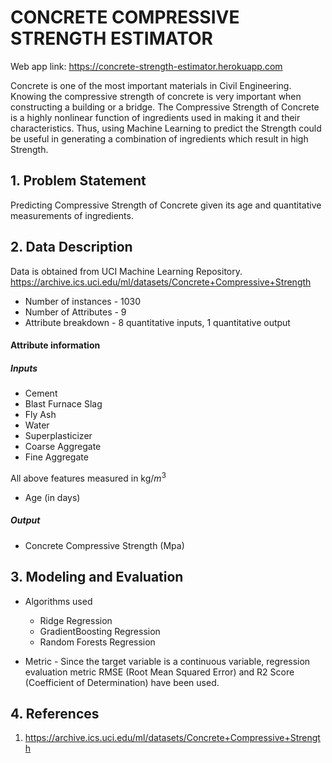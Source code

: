 # CONCRETE COMPRESSIVE STRENGTH ESTIMATOR
Web app link: https://concrete-strength-estimator.herokuapp.com

Concrete is one of the most important materials in Civil Engineering. Knowing the compressive strength of concrete is very important when constructing a building or a bridge. The Compressive Strength of Concrete is a highly nonlinear function of ingredients used in making it and their characteristics. Thus, using Machine Learning to predict the Strength could be useful in generating a combination of ingredients which result in high Strength.

## 1. Problem Statement
Predicting Compressive Strength of Concrete given its age and quantitative measurements of ingredients.

## 2. Data Description

Data is obtained from UCI Machine Learning Repository.
https://archive.ics.uci.edu/ml/datasets/Concrete+Compressive+Strength

* Number of instances - 1030
* Number of Attributes - 9
* Attribute breakdown - 8 quantitative inputs, 1 quantitative output

#### Attribute information
##### Inputs
* Cement
* Blast Furnace Slag
* Fly Ash
* Water
* Superplasticizer
* Coarse Aggregate
* Fine Aggregate

All above features measured in kg/$m^3$

* Age (in days)

##### Output
* Concrete Compressive Strength (Mpa)

## 3. Modeling and Evaluation

* Algorithms used
  * Ridge Regression
  * GradientBoosting Regression
  * Random Forests Regression

* Metric - Since the target variable is a continuous variable, regression evaluation metric RMSE (Root Mean Squared Error) and R2 Score (Coefficient of Determination) have been used.

## 4. References
1. https://archive.ics.uci.edu/ml/datasets/Concrete+Compressive+Strength
